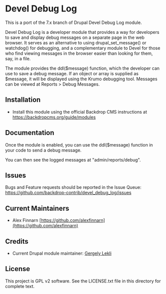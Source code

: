 Devel Debug Log
======================
This is a port of the 7.x branch of Drupal Devel Debug Log module.

Devel Debug Log is a developer module that provides a way for developers to
save and display debug messages on a separate page in the web browser. It
serves as an alternative to using drupal_set_message() or watchdog() for
debugging, and a complementary module to Devel for those who find viewing
messages in the browser easier than looking for them, say, in a file.

The module provides the ddl($message) function, which the developer can use to
save a debug message. If an object or array is supplied as $message, it will be
displayed using the Krumo debugging tool. Messages can be viewed at
Reports > Debug Messages.

Installation
------------

- Install this module using the official Backdrop CMS instructions at
  https://backdropcms.org/guide/modules

Documentation
-------------
Once the module is enabled, you can use the ddl($message) function in your code to send a debug message.

You can then see the logged messages at "admin/reports/debug".

Issues
------

Bugs and Feature requests should be reported in the Issue Queue:
https://github.com/backdrop-contrib/devel_debug_log/issues

Current Maintainers
-------------------

- Alex Finnarn [https://github.com/alexfinnarn](https://github.com/alexfinnarn)

Credits
-------

- Current Drupal module maintainer: [Gergely Lekli](https://www.drupal.org/u/gergely-lekli)

License
-------

This project is GPL v2 software. See the LICENSE.txt file in this directory for
complete text.
